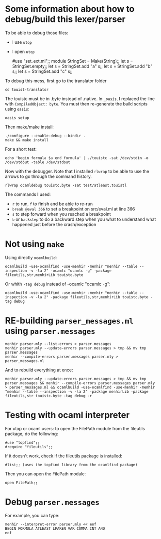 Some information about how to debug/build this lexer/parser
===========================================================

To be able to debug those files:
- I use `utop`
- I open `utop`

    #use "set_ext.ml";;
	module StringSet = Make(String);;
	let s = StringSet.empty;;
	let s = StringSet.add "a" s;;
	let s = StringSet.add "b" s;;
	let s = StringSet.add "c" s;;
	
To debug this mess, first go to the translator folder
	
	cd touist-translator

The touistc must be in .byte instead of .native. In
`_oasis`, I replaced the line with `CompiledObject: byte`.
You must then re-generate the build scripts using `oasis`:

    oasis setup

Then make/make install:

	./configure --enable-debug --bindir .
	make && make install
	
For a short test:

    echo 'begin formula $a end formula' | ./touistc -sat /dev/stdin -o /dev/stdout -table /dev/stdout

Now with the debugger. Note that I installed `rlwrap` to be
able to use the arrows to go through the command history.

    rlwrap ocamldebug touistc.byte -sat test/atleast.touistl

The commands I used:
- `r` to run, `f` to finish and be able to re-run
- `break @eval 366` to set a breakpoint on src/eval.ml at line 366
- `s` to step forward when you reached a breakpoint
- `b` or `backstep` to do a backward step when you what to understand what 
  happened just before the crash/exception
  
# Not using `make`
Using directly `ocamlbuild`:

    ocamlbuild -use-ocamlfind -use-menhir -menhir "menhir --table --inspection -v -la 2" -ocamlc "ocamlc -g" -package fileutils,str,menhirLib touistc.byte

Or whith `-tag debug` instead of -ocamlc "ocamlc -g":

    ocamlbuild -use-ocamlfind -use-menhir -menhir "menhir --table --inspection -v -la 2" -package fileutils,str,menhirLib touistc.byte -tag debug

# RE-building `parser_messages.ml` using `parser.messages`

    menhir parser.mly --list-errors > parser.messages
    menhir parser.mly --update-errors parser.messages > tmp && mv tmp parser.messages
    menhir --compile-errors parser.messages parser.mly > parser_messages.ml

And to rebuild everything at once:

    menhir parser.mly --update-errors parser.messages > tmp && mv tmp parser.messages && menhir --compile-errors parser.messages parser.mly > parser_messages.ml && ocamlbuild -use-ocamlfind -use-menhir -menhir "menhir --table --inspection -v -la 2" -package menhirLib -package fileutils,str touistc.byte -tag debug -r

# Testing with ocaml interpreter
For utop or ocaml users: to open the FilePath module
from the fileutils package, do the following:

    #use "topfind";;
    #require "fileutils";;

If it doesn't work, check if the fileutils package is installed:

    #list;; (uses the topfind library from the ocamlfind package)
Then you can open the FilePath module:

    open FilePath;;


# Debug `parser.messages`
For example, you can type:
    
	menhir --interpret-error parser.mly << eof
    BEGIN FORMULA ATLEAST LPAREN VAR COMMA INT AND
    eof
